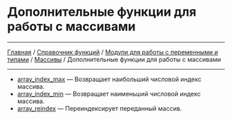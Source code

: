 # Дополнительные функции для работы с массивами

---

[Главная](../../../../README.md) / [Справочник функций](../../../funcref.md) /
[Модули для работы с переменными и типами](../../vartype.md) / [Массивы](../array.md) /
Дополнительные функции для работы с массивами

---

-   [array_index_max](./other/array_index_max.md) &mdash; Возвращает наибольший числовой индекс
    массива.
-   [array_index_min](./other/array_index_min.md) &mdash; Возвращает наименьший числовой индекс
    массива.
-   [array_reindex](./other/array_reindex.md) &mdash; Переиндексирует переданный массив.

